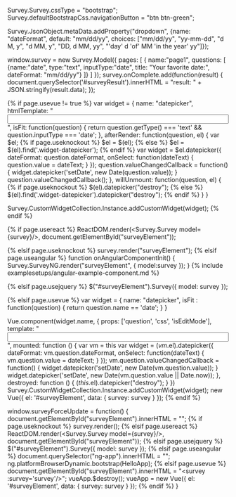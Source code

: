 Survey.Survey.cssType = "bootstrap";
Survey.defaultBootstrapCss.navigationButton = "btn btn-green";

Survey.JsonObject.metaData.addProperty("dropdown", {name: "dateFormat", default: "mm/dd/yy", choices: ["mm/dd/yy", "yy-mm-dd", "d M, y", "d MM, y", "DD, d MM, yy", "'day' d 'of' MM 'in the year' yy"]});

window.survey = new Survey.Model({
    pages: [
        { name:"page1", questions: [
            {name:"date", type:"text", inputType:"date", title: "Your favorite date:", dateFormat: "mm/dd/yy"}
        ]}
    ]
});
survey.onComplete.add(function(result) {
	document.querySelector('#surveyResult').innerHTML = "result: " + JSON.stringify(result.data);
});

{% if page.usevue != true %}
var widget = {
    name: "datepicker",
    htmlTemplate: "<input class='widget-datepicker' type='text' style='width: 100%;'>",
    isFit: function(question) {
        return question.getType() === 'text' && question.inputType === 'date';
    },
    afterRender: function(question, el) {
        var $el;
{% if page.useknockout %}
        $el = $(el);
{% else %}
        $el = $(el).find('.widget-datepicker');
{% endif %}
        var widget = $el.datepicker({
            dateFormat: question.dateFormat,
            onSelect: function(dateText) {
                question.value = dateText;
            }
        });
        question.valueChangedCallback = function() {
            widget.datepicker('setDate', new Date(question.value));
        }
        question.valueChangedCallback();
    },
    willUnmount: function(question, el) {
{% if page.useknockout %}
        $(el).datepicker("destroy");
{% else %}
        $(el).find('.widget-datepicker').datepicker("destroy");
{% endif %}
    }
}

Survey.CustomWidgetCollection.Instance.addCustomWidget(widget);
{% endif %}

{% if page.usereact %}
ReactDOM.render(<Survey.Survey model={survey}/>, document.getElementById("surveyElement"));

{% elsif page.useknockout %}
survey.render("surveyElement");
{% elsif page.useangular %}
function onAngularComponentInit() {
    Survey.SurveyNG.render("surveyElement", {
        model:survey
    });
}
{% include examplesetups/angular-example-component.md %}

{% elsif page.usejquery %}
$("#surveyElement").Survey({
    model: survey
});

{% elsif page.usevue %}
var widget = {
    name: "datepicker",
    isFit : function(question) { return question.name == 'date'; }
}

Vue.component(widget.name, {
    props: ['question', 'css', 'isEditMode'],
    template: "<input class='widget-datepicker' type='text' style='width: 100%;'>",
    mounted: function () {
        var vm = this
        var widget = $(vm.$el).datepicker({
            dateFormat: vm.question.dateFormat,
            onSelect: function(dateText) {
                vm.question.value = dateText;
            }
        });
        vm.question.valueChangedCallback = function() {
            widget.datepicker('setDate', new Date(vm.question.value));
        }
        widget.datepicker('setDate', new Date(vm.question.value || Date.now));
    },
    destroyed: function () {
        $(this.$el).datepicker("destroy");
    }
})
Survey.CustomWidgetCollection.Instance.addCustomWidget(widget);
new Vue({ el: '#surveyElement', data: { survey: survey } });
{% endif %}

window.surveyForceUpdate = function() {
    document.getElementById("surveyElement").innerHTML = "";
{% if page.useknockout %}
    survey.render();
{% elsif page.usereact %}
    ReactDOM.render(<Survey.Survey model={survey}/>, document.getElementById("surveyElement"));
{% elsif page.usejquery %}
    $("#surveyElement").Survey({ model: survey });
{% elsif page.useangular %}
    document.querySelector("ng-app").innerHTML = "";
    ng.platformBrowserDynamic.bootstrap(HelloApp);
{% elsif page.usevue %}
    document.getElementById("surveyElement").innerHTML = "<survey :survey='survey'/>";
    vueApp.$destroy();
    vueApp = new Vue({ el: '#surveyElement', data: { survey: survey } });
{% endif %}
}
